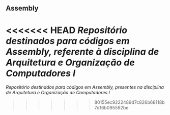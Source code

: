 ## Assembly

<<<<<<< HEAD
*Repositório destinados para códigos em Assembly, referente à disciplina de Arquitetura e Organização de Computadores I* 
=======
*Repositório destinados para códigos em Assembly, presentes na disciplina de Arquitetura e Organização de Computadores I*
>>>>>>> 80155ec9222489d7c826b68118b7d16b095592be
